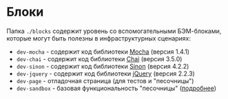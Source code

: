 # Блоки

Папка `./blocks` содержит уровень со вспомогательными БЭМ-блоками, которые могут быть полезны в инфраструктурных сценариях:

- `dev-mocha` - содержит код библиотеки [Mocha](https://mochajs.org) (версия 1.4.1)
- `dev-chai` - содержит код библиотеки [Chai](http://chaijs.com) (версия 3.5.0)
- `dev-sinon` - содержит код библиотеки [Sinon](http://sinonjs.org) (версия 4.2.2)
- `dev-jquery` - содержит код библиотеки [jQuery](https://jquery.com) (версия 2.2.3)
- `dev-page` - отладочная страница (для тестов и "песочницы")
- `dev-sandbox`	- базовая функциональность "песочницы" ([подробнее](blocks/dev-sandbox/dev-sandbox.md))
